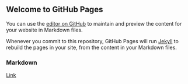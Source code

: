 ## Welcome to GitHub Pages

You can use the [editor on GitHub](https://github.com/JessalynWang/cse15l-lab-reports/edit/main/README.md) to maintain and preview the content for your website in Markdown files.

Whenever you commit to this repository, GitHub Pages will run [Jekyll](https://jekyllrb.com/) to rebuild the pages in your site, from the content in your Markdown files.

### Markdown

[Link](/index.md)
